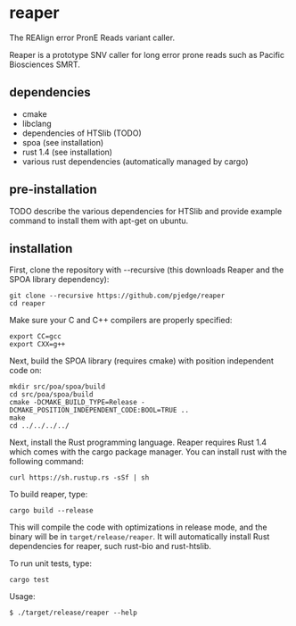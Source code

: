 # reaper
The REAlign error PronE Reads variant caller.

Reaper is a prototype SNV caller for long error prone reads such as Pacific Biosciences SMRT.

## dependencies
* cmake
* libclang
* dependencies of HTSlib (TODO)
* spoa (see installation)
* rust 1.4 (see installation)
* various rust dependencies (automatically managed by cargo)

## pre-installation

TODO describe the various dependencies for HTSlib and provide example command to install them with apt-get on ubuntu.

## installation
First, clone the repository with --recursive (this downloads Reaper and the SPOA library dependency):
```
git clone --recursive https://github.com/pjedge/reaper
cd reaper
```
Make sure your C and C++ compilers are properly specified:
```
export CC=gcc
export CXX=g++
```
Next, build the SPOA library (requires cmake) with position independent code on: 
```
mkdir src/poa/spoa/build
cd src/poa/spoa/build
cmake -DCMAKE_BUILD_TYPE=Release -DCMAKE_POSITION_INDEPENDENT_CODE:BOOL=TRUE ..
make
cd ../../../../
```
Next, install the Rust programming language. Reaper requires Rust 1.4 which comes with the cargo package manager. You can install rust with the following command:
```
curl https://sh.rustup.rs -sSf | sh
```
To build reaper, type:
```
cargo build --release
```
This will compile the code with optimizations in release mode, and the binary will be
in ```target/release/reaper```. It will automatically install Rust dependencies for reaper,
such rust-bio and rust-htslib.

To run unit tests, type:
```
cargo test
```

Usage:
```
$ ./target/release/reaper --help
```
